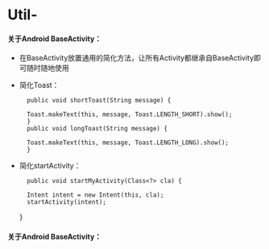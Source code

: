 # Util-
#### 关于Android BaseActivity：
* 在BaseActivity放置通用的简化方法，让所有Activity都继承自BaseActivity即可随时随地使用</br>
* 简化Toast：</br>


        public void shortToast(String message) {
  
        Toast.makeText(this, message, Toast.LENGTH_SHORT).show();
        }
        public void longToast(String message) {

        Toast.makeText(this, message, Toast.LENGTH_LONG).show();
        }
    
* 简化startActivity：</br>

        public void startMyActivity(Class<?> cla) {
                
		Intent intent = new Intent(this, cla);
		startActivity(intent);
	}
	
    
#### 关于Android BaseActivity：
